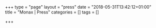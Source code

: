 +++
type = "page"
layout = "press"
date = "2018-05-31T13:42:12+01:00"
title = "Monax | Press"
categories = []
tags = []

+++
